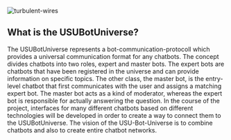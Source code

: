 ![turbulent-wires](https://user-images.githubusercontent.com/84908019/124443002-95466080-dd7d-11eb-8d2f-c080a6374d87.jpg)

What is the USUBotUniverse?
--------------------------
The USUBotUniverse represents a bot-communication-protocoll which provides a universal communication format for any chatbots.
The concept divides chatbots into two roles, expert and master bots.
The expert bots are chatbots that have been registered in the universe and can provide information on specific topics.
The other class, the master bot, is the entry-level chatbot that first communicates with the user and assigns a matching expert bot.
The master bot acts as a kind of moderator, whereas the expert bot is responsible for actually answering the question.
In the course of the project, interfaces for many different chatbots based on different technologies will be developed in order to create a way to connect them to the USUBotUniverse.
The vision of the USU-Bot-Universe is to combine chatbots and also to create entire chatbot networks.
